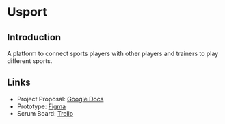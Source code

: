 # Usport
## Introduction
A platform to connect sports players with other players and trainers to play different sports.

## Links

- Project Proposal: [Google Docs](https://docs.google.com/document/d/1ALS-tnXgEyJdj4604rwOM5a7LJ7nEwOcnfoNl35ymxc/edit?usp=sharing)
- Prototype: [Figma](https://www.figma.com/file/ecFlbFy8guVdKVo83zU5ge/USports?node-id=0%3A1&t=qgGYyfMIjjPegqiG-1)
- Scrum Board: [Trello](https://trello.com/b/KIa4gKAC/usports-scrum-board)

